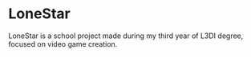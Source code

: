 # LoneStar
LoneStar is a school project made during my third year of L3DI degree, focused on video game creation.
